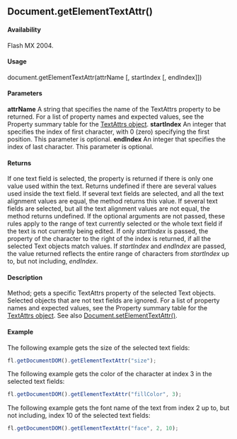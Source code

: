 ## Document.getElementTextAttr()

#### Availability

Flash MX 2004.

#### Usage

document.getElementTextAttr(attrName [, startIndex [, endIndex]])

#### Parameters

**attrName** A string that specifies the name of the TextAttrs property to be returned. For a list of property names and expected values, see the Property summary table for the [TextAttrs object](../TextAttrs_object/TextAttrs_summary.md).
**startIndex** An integer that specifies the index of first character, with 0 (zero) specifying the first position. This parameter is optional.
**endIndex** An integer that specifies the index of last character. This parameter is optional.

#### Returns

If one text field is selected, the property is returned if there is only one value used within the text. Returns undefined if there are several values used inside the text field. If several text fields are selected, and all the text alignment values are equal, the method returns this value. If several text fields are selected, but all the text alignment values are not equal, the method returns undefined. If the optional arguments are not passed, these rules apply to the range of text currently selected or the whole text field if the text is not currently being edited. If only *startIndex* is passed, the property of the character to the right of the index is returned, if all the selected Text objects match values. If *startIndex* and *endIndex* are passed, the value returned reflects the entire range of characters from *startIndex* up to, but not including, *endIndex*.

#### Description

Method; gets a specific TextAttrs property of the selected Text objects. Selected objects that are not text fields are ignored. For a list of property names and expected values, see the Property summary table for the [TextAttrs object](../TextAttrs_object/TextAttrs_summary.md). See also [Document.setElementTextAttr()](../Document_object/Document500.md).

#### Example

The following example gets the size of the selected text fields:

```javascript
fl.getDocumentDOM().getElementTextAttr("size");
```

The following example gets the color of the character at index 3 in the selected text fields:

```javascript
fl.getDocumentDOM().getElementTextAttr("fillColor", 3);
```

The following example gets the font name of the text from index 2 up to, but not including, index 10 of the selected text fields:

```javascript
fl.getDocumentDOM().getElementTextAttr("face", 2, 10);
```
